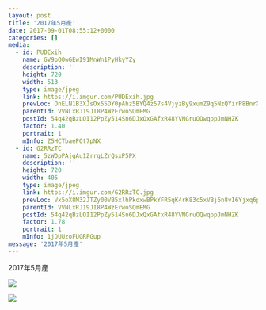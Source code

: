 ```yaml
---
layout: post
title: '2017年5月產' 
date: 2017-09-01T08:55:12+0000 
categories: [] 
media:
  - id: PUDExih
    name: GV9pO0wGEwI91MnWn1PyHkyYZy
    description: ''   
    height: 720
    width: 513
    type: image/jpeg
    link: https://i.imgur.com/PUDExih.jpg
    prevLoc: OnELN1B3XJsOx55DY0pAhz5BYQ4z57s4VjyzBy9xumZ9q5NzQYirP8BnrXrmiD6KlBLZG0c6n7K5AJEOTP0RDzRqLJcm21lW63XoiBA6WxYAvOco30k9NJP3Ig8GyB9xzoFkQAqGnkvPTrX3PnvykNFJxKWgoMm2t2B680OODASlnrAzLRREUo73rYoL0Pszxkjln64JT0Z7WD91w0cKRGlm9BDycoYRpZ0A83IjEvxK1yGQUNWmo7Amj5s35DQ6wqwj
    parentId: VVNLxRJ19JI8P4WzErwoSQmEMG
    postId: 54q42qBzLQI12PpZy514Sn6DJxQxGAfxR48YVNGruOQwqppJmNHZK
    factor: 1.40
    portrait: 1
    mInfo: Z5HCTbaePOt7pNX
  - id: G2RRzTC
    name: 5zWOpPAjgAu1ZrrgLZrQsxP5PX
    description: ''   
    height: 720
    width: 405
    type: image/jpeg
    link: https://i.imgur.com/G2RRzTC.jpg
    prevLoc: Vx5oX8M32JTZy00VB5xlhPkoxwBPkYFR5qK4rK83c5xVBj6n8vI6Yjxq6pj5H2ZyDwzEjjS4QBYLrooRCW7WLNZjW7uG4Z4997A0UqY3Drn3Oytvgzxgg2pqIJzExngEOMHVWMvyG6VJF5kOZP2Gl6fR8529rYZxTlWR9EPYJJf7kRp7L01nu03GR1yvN9SwRYzVmj0pcpx38774lLFZ6lxZqRDDCvo6Vx8p1Qfqzqv0VGlXUBERny3LJli587J8EMgQf1Vg
    parentId: VVNLxRJ19JI8P4WzErwoSQmEMG
    postId: 54q42qBzLQI12PpZy514Sn6DJxQxGAfxR48YVNGruOQwqppJmNHZK
    factor: 1.78
    portrait: 1
    mInfo: 1jDUUzoFUGRPGup
message: '2017年5月產'  
---
```


2017年5月產


[//]: #media:  
<a href="https://i.imgur.com/PUDExih.jpg"><img class="postImage" src="https://i.imgur.com/PUDExihh.jpg" />  
</a>    

<a href="https://i.imgur.com/G2RRzTC.jpg"><img class="postImage" src="https://i.imgur.com/G2RRzTCh.jpg" />  
</a>   
